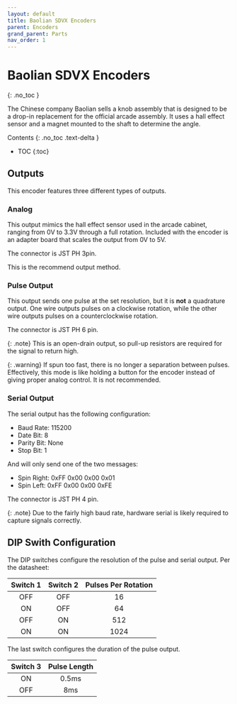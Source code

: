 ```yaml
---
layout: default
title: Baolian SDVX Encoders
parent: Encoders
grand_parent: Parts
nav_order: 1
---
```


# Baolian SDVX Encoders
{: .no_toc }

The Chinese company Baolian sells a knob assembly that is designed to be a drop-in replacement for the official arcade assembly. It uses a hall effect sensor and a magnet mounted to the shaft to determine the angle.

Contents
{: .no_toc .text-delta }

- TOC
{:toc}

## Outputs

This encoder features three different types of outputs.

### Analog

This output mimics the hall effect sensor used in the arcade cabinet, ranging from 0V to 3.3V through a full rotation. Included with the encoder is an adapter board that scales the output from 0V to 5V.

The connector is JST PH 3pin. 

This is the recommend output method.

### Pulse Output

This output sends one pulse at the set resolution, but it is **not** a quadrature output. One wire outputs pulses on a clockwise rotation, while the other wire outputs pulses on a counterclockwise rotation.

The connector is JST PH 6 pin.

{: .note}
This is an open-drain output, so pull-up resistors are required for the signal to return high.

{: .warning}
If spun too fast, there is no longer a separation between pulses. Effectively, this mode is like holding a button for the encoder instead of giving proper analog control. It is not recommended.

### Serial Output

The serial output has the following configuration:
- Baud Rate: 115200
- Date Bit: 8
- Parity Bit: None
- Stop Bit: 1

And will only send one of the two messages:
- Spin Right: 0xFF 0x00 0x00 0x01
- Spin Left: 0xFF 0x00 0x00 0xFE

The connector is JST PH 4 pin.

{: .note}
Due to the fairly high baud rate, hardware serial is likely required to capture signals correctly.

## DIP Swith Configuration

The DIP switches configure the resolution of the pulse and serial output. Per the datasheet:

| Switch 1 | Switch 2 | Pulses Per Rotation |
|:--------:|:--------:|:-------------------:|
| OFF      | OFF      | 16                  |
| ON       | OFF      | 64                  |
| OFF      | ON       | 512                 |
| ON       | ON       | 1024                |

The last switch configures the duration of the pulse output.

| Switch 3 | Pulse Length |
|:--------:|:------------:|
| ON       | 0.5ms        |
| OFF      | 8ms          |
